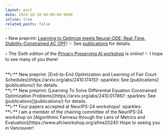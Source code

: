 ```yaml
---
layout: post
date: 2024-10-10 00:00:00-0400
inline: true
related_posts: false
---
```


**\-**  New preprint: [Learning to Optimize meets Neural-ODE: Real-Time, Stability-Constrained AC OPF](https://arxiv.org/abs/2410.19157)! :sparkles: See [publications](publications/) for details.
<br>

**\-**  The Sixth edition of the [Privacy Preserving AI workshop](https://ppai-workshop.github.io/) is online! :sparkles: I hope to see many of you there!

<br>
**\-**  New preprint: [End-to-End Optimization and Learning of Fair Court Schedules](https://arxiv.org/abs/2410.17415)! :sparkles: See [publications](publications/) for details.

<br>
**\-**  New preprint: [Learning To Solve Differential Equation Constrained Optimization Problems](https://arxiv.org/abs/2410.01786)! :sparkles: See [publications](publications/) for details.

<br>
**\-**  Four papers accepted at NeurIPS-24 workshops! :sparkles:
<!-- See [publications](publications/) for details. -->

<br>
**\-**  I am a member of the chairing committee of the NeurIPS-24 workshop on [Algorithmic Fairness through the Lens of Metrics and Evaluation](https://www.afciworkshop.org/afme2024)! Hope to seeing you in Vancouver!
